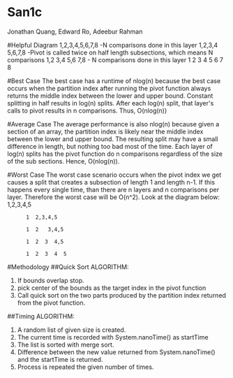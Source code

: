 # San1c
Jonathan Quang, Edward Ro, Adeebur Rahman 

#Helpful Diagram
                                 1,2,3,4,5,6,7,8              -N comparisons done in this layer
                              1,2,3,4      5,6,7,8            -Pivot is called twice on half length subsections, which means N comparisons
                            1,2    3,4      5,6   7,8         - N comparisons done in this layer
                           1  2   3   4    5   6   7  8


#Best Case
The best case has a runtime of nlog(n) because the best case occurs when the partition index after running the pivot function always
returns the middle index between the lower and upper bound. Constant splitting in half results in log(n) splits. After each log(n) split,
that layer's calls to pivot results in n comparisons. Thus, O(nlog(n))

#Average Case
The average performance is also nlog(n) because given a section of an array, the partition index is likely near the middle index between
the lower and upper bound. The resulting split may have a small difference in length, but nothing too bad most of the time. Each layer of
log(n) splits has the pivot function do n comparisons regardless of the size of the sub sections. Hence, O(nlog(n)).

#Worst Case
The worst case scenario occurs when the pivot index we get causes a split that creates a subsection of length 1 and length n-1. If this
happens every single time, than there are n layers and n comparisons per layer. Therefore the worst case will be O(n^2). Look at the
diagram below:
          1,2,3,4,5  
          
          1  2,3,4,5  
          
          1  2   3,4,5 
          
          1  2  3  4,5  
          
          1  2  3  4  5 

#Methodology
##Quick Sort ALGORITHM:
   1. If bounds overlap stop.
   2. pick center of the bounds as the target index in the pivot function
   3. Call quick sort on the two parts produced by the partition index returned
      from the pivot function.
      
##Timing ALGORITHM:
  1. A random list of given size is created.
  2. The current time is recorded with System.nanoTime() as startTime
  3. The list is sorted with merge sort.
  4. Difference between the new value returned from System.nanoTime() and the startTime is returned.
  5. Process is repeated the given number of times.
